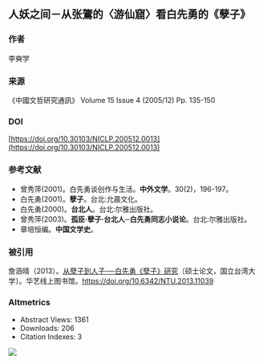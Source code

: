 ## 人妖之间－从张鷟的〈游仙窟〉看白先勇的《孽子》

### 作者
李奭学

### 来源
《中國文哲研究通訊》 Volume 15 Issue 4 (2005/12) Pp. 135-150

### DOI
[https://doi.org/10.30103/NICLP.200512.0013](https://doi.org/10.30103/NICLP.200512.0013)

### 参考文献
- 曾秀萍(2001)。白先勇谈创作与生活。**中外文学**。30(2)，196-197。
- 白先勇(2001)。**孽子**。台北:允晨文化。
- 白先勇(2000)。**台北人**。台北:尔雅出版社。
- 曾秀萍(2003)。**孤臣‧孽子‧台北人─白先勇同志小说论**。台北:尔雅出版社。
- 章培恒编。**中国文学史**。

### 被引用
詹涵晴（2013）。[从孽子到人子──白先勇《孽子》研究](https://www.airitilibrary.com/Article/Detail?DocID=U0001-2507201311092700)〔硕士论文，国立台湾大学〕。华艺线上图书馆。https://doi.org/10.6342/NTU.2013.11039

### Altmetrics
- Abstract Views: 1361
- Downloads: 206
- Citation Indexes: 3

![](//cdn.plu.mx/01b30309c878a019f260d2d9b9773b0c/plumx-logo.png)